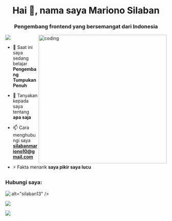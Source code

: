 <h1 align="center">Hai 👋, nama saya Mariono Silaban</h1>
<h3 align="center">Pengembang frontend yang bersemangat dari Indonesia</h3>

<img align="right" alt="coding" width="400" src="https://i.gifer.com/LojR.gif">

<p align="left"> <img src="https://komarev.com/ghpvc/?username=silaban13&label=Profile%20views&color=0e75b6&style=flat" /> </p>

- 🌱 Saat ini saya sedang belajar **Pengembang Tumpukan Penuh**

- 💬 Tanyakan kepada saya tentang **apa saja**

- 📫 Cara menghubungi saya **silabanmariono10@gmail.com**

- ⚡ Fakta menarik **saya pikir saya lucu**

<h3 align="left">Hubungi saya:</h3>

<p><img align="left" src="https://github-readme-stats.vercel.app/api/top-langs?username=silaban13&show_icons=true&locale=en&layout=compact"

alt="silaban13" /></p> <p> <img align="center" src="https://github-readme-stats.vercel.app/api?username=silaban13&show_icons=true&locale=en" /></p>

<p><img align="center" src="https://github-readme-streak-stats.herokuapp.com/?user=silaban13&"  /></p>

